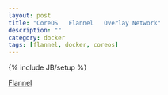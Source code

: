 ```yaml
---
layout: post
title: "CoreOS   Flannel   Overlay Network"
description: ""
category: docker
tags: [flannel, docker, coreos]
---
```

{% include JB/setup %}


[Flannel](https://coreos.com/blog/introducing-rudder/)


